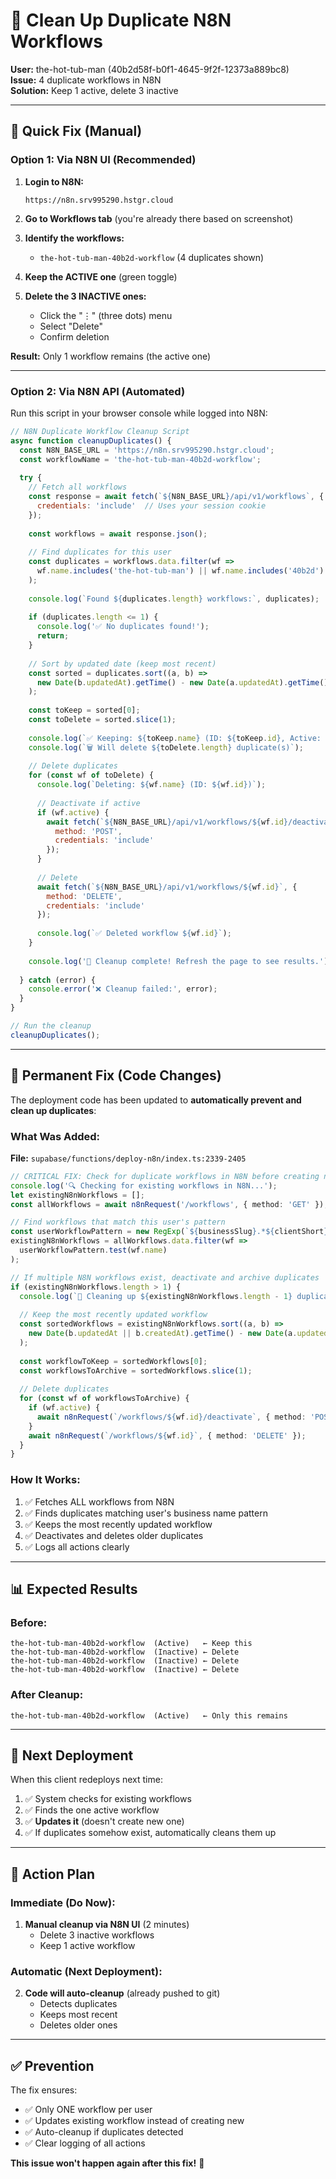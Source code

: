 # 🧹 Clean Up Duplicate N8N Workflows

**User:** the-hot-tub-man (40b2d58f-b0f1-4645-9f2f-12373a889bc8)  
**Issue:** 4 duplicate workflows in N8N  
**Solution:** Keep 1 active, delete 3 inactive

---

## 🎯 Quick Fix (Manual)

### Option 1: Via N8N UI (Recommended)

1. **Login to N8N:**
   ```
   https://n8n.srv995290.hstgr.cloud
   ```

2. **Go to Workflows tab** (you're already there based on screenshot)

3. **Identify the workflows:**
   - `the-hot-tub-man-40b2d-workflow` (4 duplicates shown)

4. **Keep the ACTIVE one** (green toggle)

5. **Delete the 3 INACTIVE ones:**
   - Click the "⋮" (three dots) menu
   - Select "Delete"
   - Confirm deletion

**Result:** Only 1 workflow remains (the active one)

---

### Option 2: Via N8N API (Automated)

Run this script in your browser console while logged into N8N:

```javascript
// N8N Duplicate Workflow Cleanup Script
async function cleanupDuplicates() {
  const N8N_BASE_URL = 'https://n8n.srv995290.hstgr.cloud';
  const workflowName = 'the-hot-tub-man-40b2d-workflow';
  
  try {
    // Fetch all workflows
    const response = await fetch(`${N8N_BASE_URL}/api/v1/workflows`, {
      credentials: 'include'  // Uses your session cookie
    });
    
    const workflows = await response.json();
    
    // Find duplicates for this user
    const duplicates = workflows.data.filter(wf => 
      wf.name.includes('the-hot-tub-man') || wf.name.includes('40b2d')
    );
    
    console.log(`Found ${duplicates.length} workflows:`, duplicates);
    
    if (duplicates.length <= 1) {
      console.log('✅ No duplicates found!');
      return;
    }
    
    // Sort by updated date (keep most recent)
    const sorted = duplicates.sort((a, b) => 
      new Date(b.updatedAt).getTime() - new Date(a.updatedAt).getTime()
    );
    
    const toKeep = sorted[0];
    const toDelete = sorted.slice(1);
    
    console.log(`✅ Keeping: ${toKeep.name} (ID: ${toKeep.id}, Active: ${toKeep.active})`);
    console.log(`🗑️ Will delete ${toDelete.length} duplicate(s)`);
    
    // Delete duplicates
    for (const wf of toDelete) {
      console.log(`Deleting: ${wf.name} (ID: ${wf.id})`);
      
      // Deactivate if active
      if (wf.active) {
        await fetch(`${N8N_BASE_URL}/api/v1/workflows/${wf.id}/deactivate`, {
          method: 'POST',
          credentials: 'include'
        });
      }
      
      // Delete
      await fetch(`${N8N_BASE_URL}/api/v1/workflows/${wf.id}`, {
        method: 'DELETE',
        credentials: 'include'
      });
      
      console.log(`✅ Deleted workflow ${wf.id}`);
    }
    
    console.log('🎉 Cleanup complete! Refresh the page to see results.');
    
  } catch (error) {
    console.error('❌ Cleanup failed:', error);
  }
}

// Run the cleanup
cleanupDuplicates();
```

---

## 🔧 Permanent Fix (Code Changes)

The deployment code has been updated to **automatically prevent and clean up duplicates**:

### What Was Added:
**File:** `supabase/functions/deploy-n8n/index.ts:2339-2405`

```typescript
// CRITICAL FIX: Check for duplicate workflows in N8N before creating new ones
console.log('🔍 Checking for existing workflows in N8N...');
let existingN8nWorkflows = [];
const allWorkflows = await n8nRequest('/workflows', { method: 'GET' });

// Find workflows that match this user's pattern
const userWorkflowPattern = new RegExp(`${businessSlug}.*${clientShort}|${businessName}.*workflow`, 'i');
existingN8nWorkflows = allWorkflows.data.filter(wf => 
  userWorkflowPattern.test(wf.name)
);

// If multiple N8N workflows exist, deactivate and archive duplicates
if (existingN8nWorkflows.length > 1) {
  console.log(`🧹 Cleaning up ${existingN8nWorkflows.length - 1} duplicate workflow(s)...`);
  
  // Keep the most recently updated workflow
  const sortedWorkflows = existingN8nWorkflows.sort((a, b) => 
    new Date(b.updatedAt || b.createdAt).getTime() - new Date(a.updatedAt || a.createdAt).getTime()
  );
  
  const workflowToKeep = sortedWorkflows[0];
  const workflowsToArchive = sortedWorkflows.slice(1);
  
  // Delete duplicates
  for (const wf of workflowsToArchive) {
    if (wf.active) {
      await n8nRequest(`/workflows/${wf.id}/deactivate`, { method: 'POST' });
    }
    await n8nRequest(`/workflows/${wf.id}`, { method: 'DELETE' });
  }
}
```

### How It Works:
1. ✅ Fetches ALL workflows from N8N
2. ✅ Finds duplicates matching user's business name pattern
3. ✅ Keeps the most recently updated workflow
4. ✅ Deactivates and deletes older duplicates
5. ✅ Logs all actions clearly

---

## 📊 Expected Results

### Before:
```
the-hot-tub-man-40b2d-workflow  (Active)   ← Keep this
the-hot-tub-man-40b2d-workflow  (Inactive) ← Delete
the-hot-tub-man-40b2d-workflow  (Inactive) ← Delete
the-hot-tub-man-40b2d-workflow  (Inactive) ← Delete
```

### After Cleanup:
```
the-hot-tub-man-40b2d-workflow  (Active)   ← Only this remains
```

---

## 🚀 Next Deployment

When this client redeploys next time:
1. ✅ System checks for existing workflows
2. ✅ Finds the one active workflow
3. ✅ **Updates it** (doesn't create new one)
4. ✅ If duplicates somehow exist, automatically cleans them up

---

## 🎯 Action Plan

### Immediate (Do Now):
1. **Manual cleanup via N8N UI** (2 minutes)
   - Delete 3 inactive workflows
   - Keep 1 active workflow

### Automatic (Next Deployment):
2. **Code will auto-cleanup** (already pushed to git)
   - Detects duplicates
   - Keeps most recent
   - Deletes older ones

---

## ✅ Prevention

The fix ensures:
- ✅ Only ONE workflow per user
- ✅ Updates existing workflow instead of creating new
- ✅ Auto-cleanup if duplicates detected
- ✅ Clear logging of all actions

**This issue won't happen again after this fix!** 🎉

